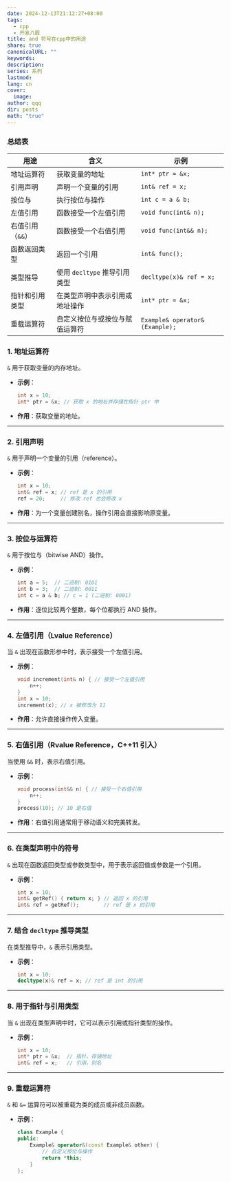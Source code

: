 ```yaml
---
date: 2024-12-13T21:12:27+08:00
tags:
  - cpp
  - 开发八股
title: and 符号在cpp中的用途
share: true
canonicalURL: ""
keywords: 
description: 
series: 系列
lastmod: 
lang: cn
cover:
  image: 
author: qqq
dir: posts
math: "true"
---
```

### **总结表**

|用途|含义|示例|
|---|---|---|
|地址运算符|获取变量的地址|`int* ptr = &x;`|
|引用声明|声明一个变量的引用|`int& ref = x;`|
|按位与|执行按位与操作|`int c = a & b;`|
|左值引用|函数接受一个左值引用|`void func(int& n);`|
|右值引用（`&&`）|函数接受一个右值引用|`void func(int&& n);`|
|函数返回类型|返回一个引用|`int& func();`|
|类型推导|使用 `decltype` 推导引用类型|`decltype(x)& ref = x;`|
|指针和引用类型|在类型声明中表示引用或地址操作|`int* ptr = &x;`|
|重载运算符|自定义按位与或按位与赋值运算符|`Example& operator&(Example);`|

### **1. 地址运算符**

`&` 用于获取变量的内存地址。

- **示例**：
    
    ```cpp
    int x = 10;
    int* ptr = &x; // 获取 x 的地址并存储在指针 ptr 中
    ```
    
- **作用**：获取变量的地址。
    

---

### **2. 引用声明**

`&` 用于声明一个变量的引用（reference）。

- **示例**：
    
    ```cpp
    int x = 10;
    int& ref = x; // ref 是 x 的引用
    ref = 20;     // 修改 ref 也会修改 x
    ```
    
- **作用**：为一个变量创建别名，操作引用会直接影响原变量。
    

---

### **3. 按位与运算符**

`&` 用于按位与（bitwise AND）操作。

- **示例**：
    
    ```cpp
    int a = 5;  // 二进制: 0101
    int b = 3;  // 二进制: 0011
    int c = a & b; // c = 1 (二进制: 0001)
    ```
    
- **作用**：逐位比较两个整数，每个位都执行 AND 操作。
    

---

### **4. 左值引用（Lvalue Reference）**

当 `&` 出现在函数形参中时，表示接受一个左值引用。

- **示例**：
    
    ```cpp
    void increment(int& n) { // 接受一个左值引用
        n++;
    }
    int x = 10;
    increment(x); // x 被修改为 11
    ```
    
- **作用**：允许直接操作传入变量。
    

---

### **5. 右值引用（Rvalue Reference，C++11 引入）**

当使用 `&&` 时，表示右值引用。

- **示例**：
    
    ```cpp
    void process(int&& n) { // 接受一个右值引用
        n++;
    }
    process(10); // 10 是右值
    ```
    
- **作用**：右值引用通常用于移动语义和完美转发。
    

---

### **6. 在类型声明中的符号**

`&` 出现在函数返回类型或参数类型中，用于表示返回值或参数是一个引用。

- **示例**：
    
    ```cpp
    int x = 10;
    int& getRef() { return x; } // 返回 x 的引用
    int& ref = getRef();        // ref 是 x 的引用
    ```
    

---

### **7. 结合 `decltype` 推导类型**

在类型推导中，`&` 表示引用类型。

- **示例**：
    
    ```cpp
    int x = 10;
    decltype(x)& ref = x; // ref 是 int 的引用
    ```
    

---

### **8. 用于指针与引用类型**

当 `&` 出现在类型声明中时，它可以表示引用或指针类型的操作。

- **示例**：
    
    ```cpp
    int x = 10;
    int* ptr = &x;  // 指针，存储地址
    int& ref = x;   // 引用，别名
    ```
    

---

### **9. 重载运算符**

`&` 和 `&=` 运算符可以被重载为类的成员或非成员函数。

- **示例**：
    
    ```cpp
    class Example {
    public:
        Example& operator&(const Example& other) {
            // 自定义按位与操作
            return *this;
        }
    };
    ```
    
